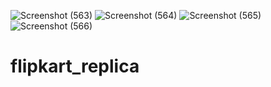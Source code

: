 ![Screenshot (563)](https://user-images.githubusercontent.com/84003438/124312451-f9ee9900-db8c-11eb-982c-1ef26dd20f6f.png)
![Screenshot (564)](https://user-images.githubusercontent.com/84003438/124312465-01ae3d80-db8d-11eb-9295-0c2a0da7d0af.png)
![Screenshot (565)](https://user-images.githubusercontent.com/84003438/124312485-083cb500-db8d-11eb-8742-949e32b6df61.png)
![Screenshot (566)](https://user-images.githubusercontent.com/84003438/124312507-0f63c300-db8d-11eb-9ee3-66c2265d0dda.png)
# flipkart_replica
